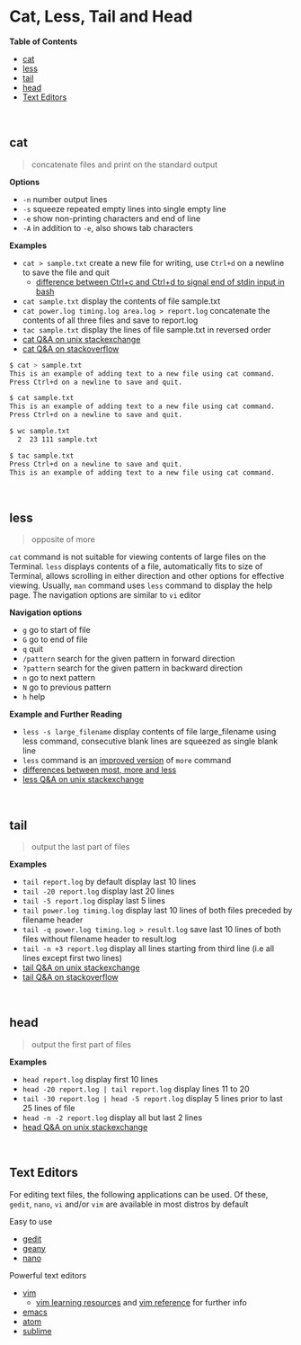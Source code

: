 # <a name="cat-less-tail-and-head"></a>Cat, Less, Tail and Head

**Table of Contents**

* [cat](#cat)
* [less](#less)
* [tail](#tail)
* [head](#head)
* [Text Editors](#text-editors)

<br>

## <a name="cat"></a>cat

>concatenate files and print on the standard output

**Options**

* `-n` number output lines
* `-s` squeeze repeated empty lines into single empty line
* `-e` show non-printing characters and end of line
* `-A` in addition to `-e`, also shows tab characters

**Examples**

* `cat > sample.txt` create a new file for writing, use `Ctrl+d` on a newline to save the file and quit
    * [difference between Ctrl+c and Ctrl+d to signal end of stdin input in bash](https://unix.stackexchange.com/questions/16333/how-to-signal-the-end-of-stdin-input-in-bash)
* `cat sample.txt` display the contents of file sample.txt
* `cat power.log timing.log area.log > report.log` concatenate the contents of all three files and save to report.log
* `tac sample.txt` display the lines of file sample.txt in reversed order
* [cat Q&A on unix stackexchange](https://unix.stackexchange.com/questions/tagged/cat?sort=votes&pageSize=15)
* [cat Q&A on stackoverflow](https://stackoverflow.com/questions/tagged/cat?sort=votes&pageSize=15)

```bash
$ cat > sample.txt
This is an example of adding text to a new file using cat command.
Press Ctrl+d on a newline to save and quit.

$ cat sample.txt 
This is an example of adding text to a new file using cat command.
Press Ctrl+d on a newline to save and quit.

$ wc sample.txt 
  2  23 111 sample.txt

$ tac sample.txt 
Press Ctrl+d on a newline to save and quit.
This is an example of adding text to a new file using cat command.
```

<br>

## <a name="less"></a>less

>opposite of more

`cat` command is not suitable for viewing contents of large files on the Terminal. `less` displays contents of a file, automatically fits to size of Terminal, allows scrolling in either direction and other options for effective viewing. Usually, `man` command uses `less` command to display the help page. The navigation options are similar to `vi` editor

**Navigation options**

* `g` go to start of file
* `G` go to end of file
* `q` quit
* `/pattern` search for the given pattern in forward direction
* `?pattern` search for the given pattern in backward direction
* `n` go to next pattern
* `N` go to previous pattern
* `h` help

**Example and Further Reading**

* `less -s large_filename` display contents of file large_filename using less command, consecutive blank lines are squeezed as single blank line
* `less` command is an [improved version](https://unix.stackexchange.com/questions/604/isnt-less-just-more) of `more` command
* [differences between most, more and less](https://unix.stackexchange.com/questions/81129/what-are-the-differences-between-most-more-and-less)
* [less Q&A on unix stackexchange](https://unix.stackexchange.com/questions/tagged/less?sort=votes&pageSize=15)

<br>

## <a name="tail"></a>tail

>output the last part of files

**Examples**

* `tail report.log` by default display last 10 lines
* `tail -20 report.log` display last 20 lines
* `tail -5 report.log` display last 5 lines
* `tail power.log timing.log` display last 10 lines of both files preceded by filename header
* `tail -q power.log timing.log > result.log` save last 10 lines of both files without filename header to result.log
* `tail -n +3 report.log` display all lines starting from third line (i.e all lines except first two lines)
* [tail Q&A on unix stackexchange](https://unix.stackexchange.com/questions/tagged/tail?sort=votes&pageSize=15)
* [tail Q&A on stackoverflow](https://stackoverflow.com/questions/tagged/tail?sort=votes&pageSize=15)

<br>

## <a name="head"></a>head

>output the first part of files

**Examples**

* `head report.log` display first 10 lines
* `head -20 report.log | tail report.log` display lines 11 to 20
* `tail -30 report.log | head -5 report.log` display 5 lines prior to last 25 lines of file
* `head -n -2 report.log` display all but last 2 lines
* [head Q&A on unix stackexchange](https://unix.stackexchange.com/questions/tagged/head?sort=votes&pageSize=15)

<br>

## <a name="text-editors"></a>Text Editors

For editing text files, the following applications can be used. Of these, `gedit`, `nano`, `vi` and/or `vim` are available in most distros by default

Easy to use

* [gedit](https://wiki.gnome.org/Apps/Gedit)
* [geany](http://www.geany.org/)
* [nano](http://nano-editor.org/)

Powerful text editors

* [vim](https://github.com/vim/vim)
    * [vim learning resources](https://github.com/learnbyexample/scripting_course/blob/master/Vim_curated_resources.md) and [vim reference](https://github.com/learnbyexample/vim_reference) for further info
* [emacs](https://www.gnu.org/software/emacs/)
* [atom](https://atom.io/)
* [sublime](https://www.sublimetext.com/)

